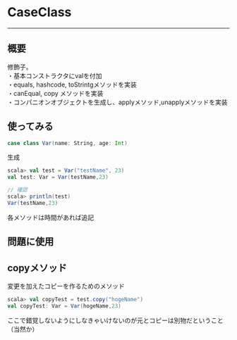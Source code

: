 # CaseClass
---
## 概要
修飾子。  
・基本コンストラクタにvalを付加  
・equals, hashcode, toStrintgメソッドを実装  
・canEqual, copy メソッドを実装  
・コンパニオンオブジェクトを生成し、applyメソッド,unapplyメソッドを実装  

## 使ってみる
```scala 
case class Var(name: String, age: Int)
```
生成
```scala 
scala> val test = Var("testName", 23)
val test: Var = Var(testName,23)

// 確認
scala> println(test)
Var(testName,23)
```
各メソッドは時間があれば追記

## 問題に使用
## copyメソッド
変更を加えたコピーを作るためのメソッド
```scala 
scala> val copyTest = test.copy("hogeName")
val copyTest: Var = Var(hogeName,23)
```
ここで錯覚しないようにしなきゃいけないのが元とコピーは別物だということ（当然か）